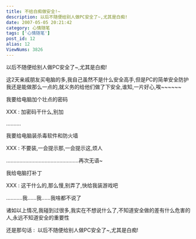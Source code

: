 ```yaml
---
title: 不给白痴做安全!~
description: 以后不随便给别人做PC安全了~,尤其是白痴!
date: 2007-05-05 20:21:42
category: 心情随笔
tags: ['心情随笔']
post_id: 12
alias: 12
ViewNums: 3826
---
```


以后不随便给别人做PC安全了~,尤其是白痴!

这2天亲戚朋友买电脑的多,我自己虽然不是什么安全高手,但是PC的简单安全防护我还是能做那么一点的,就义务的给他们做了下安全,谁知,一片好心,唉~~~~~~

我要给电脑加个壮点的密码

XXX : 加密码干什么,别加

..........

我要给电脑装杀毒软件和防火墙

XXX : 不要装,一会提示那,一会提示这,烦人

.................................................再次无语~

我给电脑打补丁

XXX : 这干什么的,那么慢,别弄了,快给我装游戏吧

...........我......我......我啥都不说了

诸如以上情况,我碰到过很多,我实在不想说什么了,不知道安全做的差有什么危害的人,永远不知道安全的重要性

还是那句话 :  以后不随便给别人做PC安全了~,尤其是白痴!

